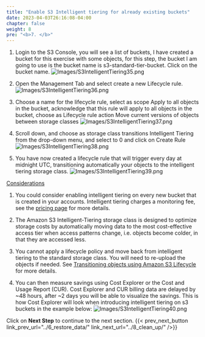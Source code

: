 ```yaml
---
title: "Enable S3 Intelligent tiering for already existing buckets"
date: 2023-04-03T26:16:08-04:00
chapter: false
weight: 8
pre: "<b>7. </b>"
---
```


1. Login to the S3 Console, you will see a list of buckets, I have created a bucket for this exercise with some objects, for this step, the bucket I am going to use is the bucket name is s3-standard-tier-bucket. Click on the bucket name.
![Images/S3IntelligentTiering35.png](/Cost/100_S3_Intelligent_Tiering/Images/S3-IntelligentTiering-35.png)

2. Open the Management Tab and select create a new Lifecycle rule.
![Images/S3IntelligentTiering36.png](/Cost/100_S3_Intelligent_Tiering/Images/S3-IntelligentTiering-36.png)

3. Choose a name for the lifecycle rule, select as scope Apply to all objects in the bucket, acknowledge that this rule will apply to all objects in the bucket, choose as Lifecycle rule action Move current versions of objects between storage classes 
![Images/S3IntelligentTiering37.png](/Cost/100_S3_Intelligent_Tiering/Images/S3-IntelligentTiering-37.png)

4. Scroll down, and choose as storage class transitions Intelligent Tiering from the drop-down menu, and select to 0 and click on Create Rule
![Images/S3IntelligentTiering38.png](/Cost/100_S3_Intelligent_Tiering/Images/S3-IntelligentTiering-38.png)

5. You have now created a lifecycle rule that will trigger every day at midnight UTC, transitioning automatically your objects to the intelligent tiering storage class. 
![Images/S3IntelligentTiering39.png](/Cost/100_S3_Intelligent_Tiering/Images/S3-IntelligentTiering-39.png)


[Considerations](https://catalog.us-east-1.prod.workshops.aws/workshops/42c0fe7e-8d1c-4d5f-8b48-c818c7952242/en-US/s3/intelligent-tiering/intelligent-tiering#considerations)

1. You could consider enabling intelligent tiering on every new bucket that is created in your accounts. Intelligent tiering charges a monitoring fee, see the [pricing page](https://aws.amazon.com/s3/pricing/)  for more details.

2. The Amazon S3 Intelligent-Tiering storage class is designed to optimize storage costs by automatically moving data to the most cost-effective access tier when access patterns change, i.e. objects become colder, in that they are accessed less.

3. You cannot apply a lifecycle policy and move back from intelligent tiering to the standard storage class. You will need to re-upload the objects if needed. See [Transitioning objects using Amazon S3 Lifecycle](https://docs.aws.amazon.com/AmazonS3/latest/userguide/lifecycle-transition-general-considerations.html)  for more details.

4. You can then measure savings using Cost Explorer or the Cost and Usage Report (CUR). Cost Explorer and CUR billing data are delayed by ~48 hours, after ~2 days you will be able to visualize the savings. This is how Cost Explorer will look when introducing intelligent tiering on s3 buckets in the example below:
![Images/S3IntelligentTiering40.png](/Cost/100_S3_Intelligent_Tiering/Images/S3-IntelligentTiering-40.png)

Click on **Next Step** to continue to the next section.
{{< prev_next_button link_prev_url="../6_restore_data/" link_next_url="../8_clean_up/" />}}